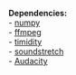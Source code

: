 **Dependencies:**  
\- [numpy](http://www.numpy.org/)  
\- [ffmpeg](https://www.ffmpeg.org/)  
\- [timidity](http://timidity.sourceforge.net/)  
\- [soundstretch](http://www.surina.net/soundtouch/soundstretch.html)  
\- [Audacity](http://audacityteam.org/)  
